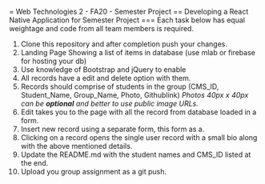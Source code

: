 = Web Technologies 2 - FA20 - Semester Project
== Developing a React Native Application for Semester Project
=== Each task below has equal weightage and code from all team members is required.
1. Clone this repository and after completion push your changes.
1. Landing Page Showing a list of items in database (use mlab or firebase for hosting your db)
1. Use knowledge of Bootstrap and jQuery to enable 
1. All records have a edit and delete option with them.
1. Records should comprise of students in the group (CMS_ID, Student_Name, Group_Name, Photo, Githublink) *Photos 40px x 40px can be **optional** and better to use public image URLs.*
1. Edit takes you to the page with all the record from database loaded in a form.
1. Insert new record using a separate form, this form as a.
1. Clicking on a record opens the single user record with a small bio along with the above mentioned details.
1. Update the README.md with the student names and CMS_ID listed at the end.
1. Upload you group assignment as a git push.
